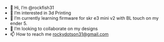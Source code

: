 - 👋 Hi, I’m @rockfish31
- 👀 I’m interested in 3d Printing
- 🌱 I’m currently learning firmware for skr e3 mini v2 with BL touch on my ender 5.
- 💞️ I’m looking to collaborate on my designs
- 📫 How to reach me rockydotson31@gmail.com

<!---
rockfish31/rockfish31 is a ✨ special ✨ repository because its `README.md` (this file) appears on your GitHub profile.
You can click the Preview link to take a look at your changes.
--->
